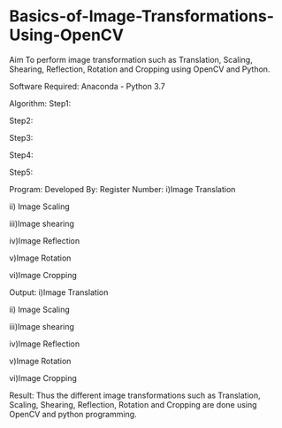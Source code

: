 # Basics-of-Image-Transformations-Using-OpenCV

Aim
To perform image transformation such as Translation, Scaling, Shearing, Reflection, Rotation and Cropping using OpenCV and Python.

Software Required:
Anaconda - Python 3.7

Algorithm:
Step1:

Step2:

Step3:

Step4:

Step5:

Program:
Developed By:
Register Number:
i)Image Translation


ii) Image Scaling



iii)Image shearing



iv)Image Reflection




v)Image Rotation




vi)Image Cropping



Output:
i)Image Translation




ii) Image Scaling




iii)Image shearing




iv)Image Reflection




v)Image Rotation




vi)Image Cropping




Result:
Thus the different image transformations such as Translation, Scaling, Shearing, Reflection, Rotation and Cropping are done using OpenCV and python programming.
